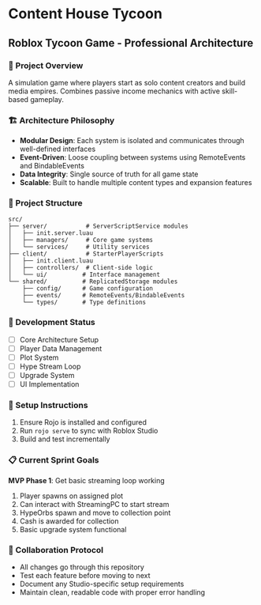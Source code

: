 # Content House Tycoon
## Roblox Tycoon Game - Professional Architecture

### 🎯 Project Overview
A simulation game where players start as solo content creators and build media empires. Combines passive income mechanics with active skill-based gameplay.

### 🏗️ Architecture Philosophy
- **Modular Design**: Each system is isolated and communicates through well-defined interfaces
- **Event-Driven**: Loose coupling between systems using RemoteEvents and BindableEvents
- **Data Integrity**: Single source of truth for all game state
- **Scalable**: Built to handle multiple content types and expansion features

### 📁 Project Structure
```
src/
├── server/           # ServerScriptService modules
│   ├── init.server.luau
│   ├── managers/     # Core game systems
│   └── services/     # Utility services
├── client/           # StarterPlayerScripts
│   ├── init.client.luau
│   ├── controllers/  # Client-side logic
│   └── ui/          # Interface management
└── shared/          # ReplicatedStorage modules
    ├── config/      # Game configuration
    ├── events/      # RemoteEvents/BindableEvents
    └── types/       # Type definitions
```

### 🚀 Development Status
- [ ] Core Architecture Setup
- [ ] Player Data Management
- [ ] Plot System
- [ ] Hype Stream Loop
- [ ] Upgrade System
- [ ] UI Implementation

### 🔧 Setup Instructions
1. Ensure Rojo is installed and configured
2. Run `rojo serve` to sync with Roblox Studio
3. Build and test incrementally

### 📋 Current Sprint Goals
**MVP Phase 1**: Get basic streaming loop working
1. Player spawns on assigned plot
2. Can interact with StreamingPC to start stream
3. HypeOrbs spawn and move to collection point
4. Cash is awarded for collection
5. Basic upgrade system functional

### 🤝 Collaboration Protocol
- All changes go through this repository
- Test each feature before moving to next
- Document any Studio-specific setup requirements
- Maintain clean, readable code with proper error handling